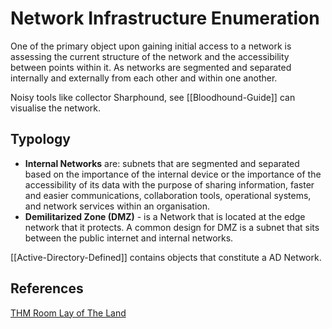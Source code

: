 # Network Infrastructure Enumeration

One of the primary object upon gaining initial access to a network is assessing the current structure of the network and the accessibility between points within it. As networks are segmented and separated internally and externally from each other and within one another.

Noisy tools like collector Sharphound, see [[Bloodhound-Guide]] can visualise the network.

## Typology

- **Internal Networks** are: subnets that are segmented and separated based on the importance of the internal device or the importance of the accessibility of its data with the purpose of sharing information, faster and easier communications, collaboration tools, operational systems, and network services within an organisation.
- **Demilitarized Zone (DMZ)** - is a Network that is located at the edge network that it protects. A common design for DMZ is a subnet that sits between the public internet and internal networks.

[[Active-Directory-Defined]] contains objects that constitute a AD Network.

## References

[THM Room Lay of The Land](https://tryhackme.com/room/thelayoftheland)